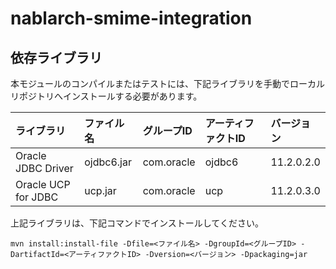 # nablarch-smime-integration

## 依存ライブラリ

本モジュールのコンパイルまたはテストには、下記ライブラリを手動でローカルリポジトリへインストールする必要があります。

ライブラリ          |ファイル名       |グループID     |アーティファクトID   |バージョン   |
:-------------------|:----------------|:--------------|:--------------------|:------------|
Oracle JDBC Driver  |ojdbc6.jar       |com.oracle     |ojdbc6               |11.2.0.2.0   |
Oracle UCP for JDBC |ucp.jar          |com.oracle     |ucp                  |11.2.0.3.0   |


上記ライブラリは、下記コマンドでインストールしてください。


```
mvn install:install-file -Dfile=<ファイル名> -DgroupId=<グループID> -DartifactId=<アーティファクトID> -Dversion=<バージョン> -Dpackaging=jar
```
